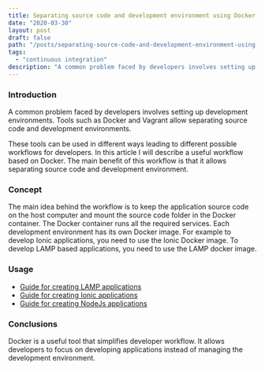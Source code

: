 ```yaml
---
title: Separating source code and development environment using Docker
date: "2020-03-30"
layout: post
draft: false
path: "/posts/separating-source-code-and-development-environment-using-docker"
tags:
  - "continuous integration"
description: "A common problem faced by developers involves setting up development environments. Tools such as Docker and Vagrant allow separating source code and development environments."
---
```


### Introduction
A common problem faced by developers involves setting up development environments. Tools such as Docker and Vagrant allow separating source code and development environments.

These tools can be used in different ways leading to different possible workflows for developers. In this article I will describe a useful workflow based on Docker. The main benefit of this workflow is that it allows separating source code and development environment.

### Concept
The main idea behind the workflow is to keep the application source code on the host computer and mount the source code folder in the Docker container. The Docker container runs all the required services. Each development environment has its own Docker image. For example to develop Ionic applications, you need to use the Ionic Docker image. To develop LAMP based applications, you need to use the LAMP docker image.

### Usage
* [Guide for creating LAMP applications](https://github.com/nadirlc/docker-workflows/tree/master/lamp)
* [Guide for creating Ionic applications](https://github.com/nadirlc/docker-workflows/tree/master/ionic)
* [Guide for creating NodeJs applications](https://github.com/nadirlc/docker-workflows/tree/master/nodejs)

### Conclusions
Docker is a useful tool that simplifies developer workflow. It allows developers to focus on developing applications instead of managing the development environment.
